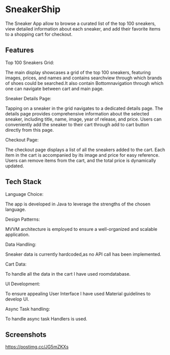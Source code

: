 
# SneakerShip
The Sneaker App allow to browse a curated list of the top 100 sneakers, view detailed information about each sneaker, and add their favorite items to a shopping cart for checkout.




## Features


Top 100 Sneakers Grid:

The main display showcases a grid of the top 100 sneakers, featuring images, prices, and names and contains searchview through which brands of shoes could be searched.It also contain Bottomnavigation through which one can navigate between cart and main page.

Sneaker Details Page:

Tapping on a sneaker in the grid navigates to a dedicated details page.
The details page provides comprehensive information about the selected sneaker, including title, name, image, year of release, and price.
Users can conveniently add the sneaker to their cart through add to cart button directly from this page.

Checkout Page:

The checkout page displays a list of all the sneakers added to the cart.
Each item in the cart is accompanied by its image and price for easy reference.
Users can remove items from the cart, and the total price is dynamically updated.



## Tech Stack

Language Choice:

The app is developed in Java to leverage the strengths of the chosen language.

Design Patterns:

MVVM architecture is employed to ensure a well-organized and scalable application.

Data Handling:

Sneaker data is currently hardcoded,as no API call has been implemented.

Cart Data: 

To handle all the data in the cart I have used roomdatabase.

UI Development:

To ensure appealing User Interface I have used Material guidelines to develop UI.

Async Task handling:

To handle async task Handlers is used.




## Screenshots
https://postimg.cc/JG5mZKXs
